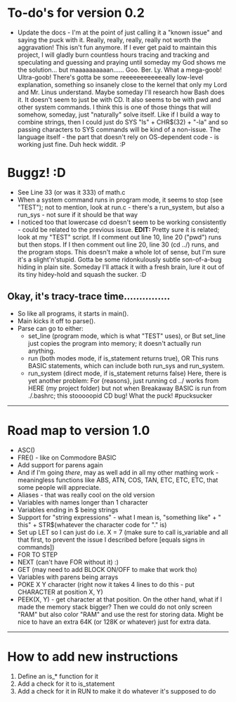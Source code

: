 # To-do's for version 0.2

* Update the docs - I'm at the point of just calling it a "known issue" and saying the puck with it.  Really, really, really, really not worth the aggravation!  This isn't fun anymore.  If I ever get paid to maintain this project, I will gladly burn countless hours tracing and tracking and speculating and guessing and praying until someday my God shows me the solution... but maaaaaaaaaan...... Goo.  Ber.  Ly.  What a mega-goob!  Ultra-goob!  There's gotta be some reeeeeeeeeeeeally low-level explanation, something so insanely close to the kernel that only my Lord and Mr. Linus understand.  Maybe someday I'll research how Bash does it.  It doesn't seem to just be with CD.  It also seems to be with pwd and other system commands.  I think this is one of those things that will somehow, someday, just "naturally" solve itself.  Like if I build a way to combine strings, then I could just do SYS "ls" + CHR$(32) + "-la" and so passing characters to SYS commands will be kind of a non-issue.  The language itself - the part that doesn't rely on OS-dependent code - is working just fine.  Duh heck widdit. :P

# Buggz! :D

* See Line 33 (or was it 333) of math.c
* When a system command runs in program mode, it seems to stop (see "TEST"); not to mention, look at run.c - there's a run_system, but also a run_sys - not sure if it should be that way
* I noticed too that lowercase cd doesn't seem to be working consistently - could be related to the previous issue.
	**EDIT:** Pretty sure it is related; look at my "TEST" script.  If I comment out line 10, line 20 ("pwd") runs but then stops.  If I then comment out line 20, line 30 (cd ../) runs, and the program stops.  This doesn't make a whole lot of sense, but I'm sure it's a slight'n'stupid.  Gotta be some ridonkulously subtle son-of-a-bug hiding in plain site.  Someday I'll attack it with a fresh brain, lure it out of its tiny hidey-hold and squash the sucker. :D

## Okay, it's tracy-trace time...............

* So like all programs, it starts in main().
* Main kicks it off to parse().
* Parse can go to either:
	- set_line (program mode, which is what "TEST" uses), or
		But set_line just copies the program into memory; it doesn't actually run anything.
	- run (both modes mode, if is_statement returns true), OR
		This runs BASIC statements, which can include both run_sys and run_system.
	- run_system (direct mode, if is_statement returns false)
		Here, there is yet another problem: For {reasons}, just running cd ../ works from HERE (my project folder) but not when Breakaway BASIC is run from ./.bashrc; this stooooopid CD bug!  What the puck!  #pucksucker








-----------------------------------------------------------------------------------------------------------------------

# Road map to version 1.0

* ASC(<character>)
* FRE() - like on Commodore BASIC
* Add support for parens again
* And if I'm going _there_, may as well add in all my other mathing work - meaningless functions like ABS, ATN, COS, TAN, ETC, ETC, ETC, that some people will appreciate.
* Aliases - that was really cool on the old version
* Variables with names longer than 1 character
* Variables ending in $ being strings
* Support for "string expressions" - what I mean is, "something like" + " this" + STR$(whatever the character code for "." is)
* Set up LET so I can just do i.e. X = 7 (make sure to call is_variable and all that first, to prevent the issue I described before [equals signs in commands])
* FOR <expr> TO <expr> STEP <expression>
* NEXT (can't have FOR without it) :)
* GET (may need to add BLOCK ON/OFF to make that work tho)
* Variables with parens being arrays
* POKE X Y character (right now it takes 4 lines to do this - put CHARACTER at position X, Y)
* PEEK(X, Y) - get character at that position.  On the other hand, what if I made the memory stack bigger?  Then we could do not only screen "RAM" but also color "RAM" and use the rest for storing data.  Might be nice to have an extra 64K (or 128K or whatever) just for extra data.



------------------------------------------------------------------------------------------------------------

# How to add new instructions

1. Define an is_* function for it
2. Add a check for it to is_statement
3. Add a check for it in RUN to make it do whatever it's supposed to do
